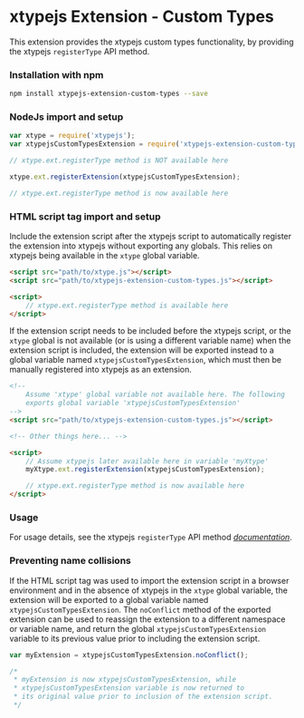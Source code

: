 # xtypejs Extension - Custom Types

This extension provides the xtypejs custom types functionality, by providing the xtypejs `registerType` API method.

### Installation with npm

```sh
npm install xtypejs-extension-custom-types --save
```

### NodeJs import and setup

```js
var xtype = require('xtypejs');
var xtypejsCustomTypesExtension = require('xtypejs-extension-custom-types');

// xtype.ext.registerType method is NOT available here

xtype.ext.registerExtension(xtypejsCustomTypesExtension);

// xtype.ext.registerType method is now available here
```

### HTML script tag import and setup

 Include the extension script after the xtypejs script to automatically register the extension into xtypejs without exporting any globals. This relies on xtypejs being available in the `xtype` global variable.

```html
<script src="path/to/xtype.js"></script>
<script src="path/to/xtypejs-extension-custom-types.js"></script>

<script>
    // xtype.ext.registerType method is available here
</script>
```

If the extension script needs to be included before the xtypejs script, or the `xtype` global is not available (or is using a different variable name) when the extension script is included, the extension will be exported instead to a global variable named `xtypejsCustomTypesExtension`, which must then be manually registered into xtypejs as an extension.

```html
<!--
    Assume 'xtype' global variable not available here. The following
    exports global variable 'xtypejsCustomTypesExtension'
-->
<script src="path/to/xtypejs-extension-custom-types.js"></script>

<!-- Other things here... -->

<script>
    // Assume xtypejs later available here in variable 'myXtype'
    myXtype.ext.registerExtension(xtypejsCustomTypesExtension);

    // xtype.ext.registerType method is now available here
</script>
```

### Usage

For usage details, see the xtypejs `registerType` API method *[documentation](http://xtype.js.org/api/registerType)*.

### Preventing name collisions

If the HTML script tag was used to import the extension script in a browser environment and in the absence of xtypejs in the `xtype` global variable, the extension will be exported to a global variable named `xtypejsCustomTypesExtension`. The `noConflict` method of the exported extension can be used to reassign the extension to a different namespace or variable name, and return the global `xtypejsCustomTypesExtension` variable to its previous value prior to including the extension script.

```js
var myExtension = xtypejsCustomTypesExtension.noConflict();

/*
 * myExtension is now xtypejsCustomTypesExtension, while 
 * xtypejsCustomTypesExtension variable is now returned to
 * its original value prior to inclusion of the extension script.
 */ 
```